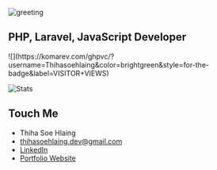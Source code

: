![greeting](https://c.tenor.com/OlwKC7D-i74AAAAd/spiderman-dancing.gif)

<h2>PHP, Laravel, JavaScript Developer</h2> 
![](https://komarev.com/ghpvc/?username=Thihasoehlaing&color=brightgreen&style=for-the-badge&label=VISITOR+VIEWS)

![Stats](https://github-readme-stats.vercel.app/api?username=Thihasoehlaing&show_icons=true&theme=ocean_dark)

## Touch Me
- Thiha Soe Hlaing
- thihasoehlaing.dev@gmail.com
- [LinkedIn](https://www.linkedin.com/in/thiha-soe-hlaing-386663172)
- [Portfolio Website](https://thihasoehlaing-wqa.pages.dev/)
